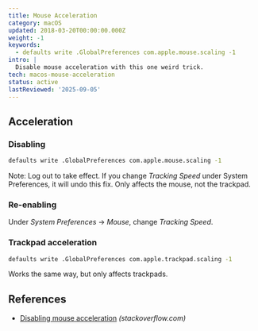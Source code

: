 ```yaml
---
title: Mouse Acceleration
category: macOS
updated: 2018-03-20T00:00:00.000Z
weight: -1
keywords:
  - defaults write .GlobalPreferences com.apple.mouse.scaling -1
intro: |
  Disable mouse acceleration with this one weird trick.
tech: macos-mouse-acceleration
status: active
lastReviewed: '2025-09-05'
---
```


## Acceleration


### Disabling

```bash
defaults write .GlobalPreferences com.apple.mouse.scaling -1
```

Note: Log out to take effect. If you change *Tracking Speed* under System Preferences, it will undo this fix. Only affects the mouse, not the trackpad.

### Re-enabling

Under *System Preferences* → *Mouse*, change *Tracking Speed*.

### Trackpad acceleration

```bash
defaults write .GlobalPreferences com.apple.trackpad.scaling -1
```

Works the same way, but only affects trackpads.

## References

- [Disabling mouse acceleration](https://stackoverflow.com/questions/5782884/disabling-mouse-acceleration-in-mac-os-x) _(stackoverflow.com)_

